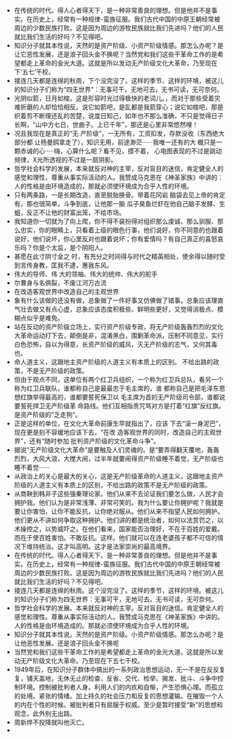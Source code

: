 - 在传统的时代。得人心者得天下，是一种非常善良的理想。但是他并不是事实。在历史上，经常有一种规律-蛮族征服。我们古代中国的中原王朝经常被周边的少数民族打败。这是因为周边的游牧民族就比我们先进吗？他们的人民就比我们生活的好吗？不见得吧。
 - 知识分子就其本性说，天然的是资产阶级、小资产阶级情感。那怎么办呢？是让它恶性发展，还是浪子回头金不换呢？当然党和我们这些干革命工作的是希望都走上革命的金光大道。这就是所以发动无产阶级文化大革命，乃至现在下‘五七’干校。
- 接连几天都是连绵的秋雨，下个没完没了。这样的季节、这样的环境，被这儿的知识分子们称为“四无世界”：无事可干，无地可去，无书可读，无可奈何。
- 光阴似箭，日月如梭。这是形容时光过得极快的老词儿。，而对于那些受着灾难折磨的人却恰恰相反。说它如箭吧，是乱都是我箭穿心；说它如梭吧，那是织着剪不断理还乱的苦楚，说度日知己，如年也不那么准确，不只是觉得日子长啊，“山中方七日，世曲子。上已千年”，那还是心里非常悠然哩！
- 况且我现在是真正的“无 产阶级”，一无所有，工资扣发，存款没收（东西绝大部分都 让杨曼鸥拿走了），知识无用，前途渺茫······我唯一还有的大 概只是一颗赤诚的心·····嗨，心算什么呢？看不见，摸不着， 心电图表现的不过是跳动频律，X光所透视的不过是一扇阴影。
- 哲学社会科学的发展，本来就反对神的主宰，反对盲目的迷信，肯定健全人的感觉和理性，尊重从事实际活动的人。我赞成马克思在《神圣家族》中讲的：人的性格是由环境造成的，那就必须使环境成为合乎人性的环境。
- 只有两条路，一是长期改造，直至脱胎换骨。带着花冈岩 脑袋去见上帝的肯定有，那也很简单，斗争到底，让他那一脑 瓜子臭鱼烂虾在他自己脑子发酵、生蛆，反正不让他的财富出笼，不给市场。
- 我知道你一切就为了向上爬，你不得不装扮得对组织那么虔诚、那么驯服、那么忠实，你的眼睛上，只看着上级的眼色行事，他们说好，你不同意的也跟着说好，他们说坏，你心里反对也跟着说坏；你有爱情吗？有自己真正的喜怒哀乐吗？你是个太监，是个阴阳人。
- 甚愿在此寸阴寸金之 时，有充分之时间得与时代之精英相处，使余得以随时受到言传身教，匡我不逮，惠我东风。
- 伟大的导师、伟 大的领袖、伟大的统帅、伟大的舵手
- 尔曹身与名俱裂，不废江河万古流
- 在改造客观世界中改造自己的主观世界
- 象有什么该做的还没有做，总象做了一件好事又仿佛做了错事，总象应该理直气壮去做又有点心虚，总象应该态度积极些、鲜明些更好，又觉得消极点、模糊点似乎是难免。
- 站在反动的资产阶级立场上，实行资产阶级专政，将无产阶级轰轰烈烈的文化大革命运动打下去，颠倒是非，混淆黑白，围剿革命派，压制不同意见，实行白色恐怖，自以为得意，长资产阶级的威风，灭无产阶级的志气，又何其毒也。
- 命人道主义，这跟地主资产阶级的人道主义有本质上的区别。 不给出路的政策，不是无产阶级的政策。
- 但由于观点不同，这单位有两个红卫兵组织，一个称为红卫兵总队，看另一个称为红卫兵联队，谁都称自己是最最忠于毛主席的，谁 都称自己是把毛泽东思想红旗举得最高的，谁都要誓死保卫以 毛主席为首的无产阶级司令部，谁都说要誓死捍卫无产阶级革 命路线。他们互相指责咒骂对方是打着“红旗”反红旗。是资产阶级的“乏走狗”。
- 正是这样的单位，在文化大革命前康生早就指出了，应该 下去“滚一身泥巴”，现在更是刻不容缓地应该下去，“在改 造客观世界的同时，改造自己的主观世界”，还有“随时参加 批判资产阶级的文化革命斗争”。
- 据说“无产阶级文化大革命”是要触及人们灵魂的。是“要弄得翻天覆地，轰轰烈烈，大风大浪，大搅大闹，过半年就要闹得资产阶级睡不着觉，无产阶级也睡不着觉······
- 从政治上的关心是最大的关心，这是无产阶级革命的人道主义，这跟地主资产阶级的人道主义有本质上的区别，不给出路的政策不是无产阶级的政策。
- 从商鞅到韩非子这些强秦理论家。他们从来不去论证我们要怎么做，人民才会拥护我。他们认为是非常浅薄、非常可笑的。我为什么要让你拥护呢？我就是要让你害怕，让你不能反抗，让你绝对服从。他们从来不指望人民如何拥护。他们更从不讲如何争取这种拥护。他们讲的都是统治者，如何以法赏罚之，以术操控之，以势威吓之。在他们看来，国家能否治理好，不在于百姓的爱戴。而在于使百姓害怕。不敢反抗。这样。他们就可以在连老婆孩子都不可信的情况下维持统治。这才叫高明。这才是法家崇尚的最高境界。
-  在传统的时代。得人心者得天下，是一种非常善良的理想。但是他并不是事实。在历史上，经常有一种规律-蛮族征服。我们古代中国的中原王朝经常被周边的少数民族打败。这是因为周边的游牧民族就比我们先进吗？他们的人民就比我们生活的好吗？不见得吧。
- 接连几天都是连绵的秋雨。这个没完没了。这样的季节，这样的环境。被这儿的知识分子们称为四无世界：无事可干，无地可去。无书可读，无可奈何。
- 哲学社会科学的发展。本来就反对神的主宰。反对盲目的迷信。肯定健全人的感觉和理性。尊重从事实际活动的人。我赞成马克思在《神圣家族》中讲的。人的性格是由环境造成的。那就必须使环境成为合乎人性的环境。
- 知识分子就其本性说。天然的是资产阶级。小资产阶级情感。那怎么办呢？是让他恶性发展。还是浪子回头金不换呢
- 当然党和我们这些干革命工作的是希望都走上革命的金光大道。这就是所以发动无产阶级文化大革命。乃至现在下五七干校。
- 1949年后，在知识分子群体中搞出的一系列政治思想运动，无一不是在反反复复，铺天盖地，无休无止的检查、反省、交代、检举、揭发、批斗、斗争中控制环境。控制被批判者人身。利用人们的内疚和自惭，产生恐惧心理。而孤立的处境。紧张的情绪。加上持久的社会压力和反复的思想灌输。在摧毁一个人的内在个性的时候。被批判者只有屈服于权威。至少是暂时接受“新”的思想和观念，此外别无出路。
- 周新烨不投降就叫他灭亡。
- 
